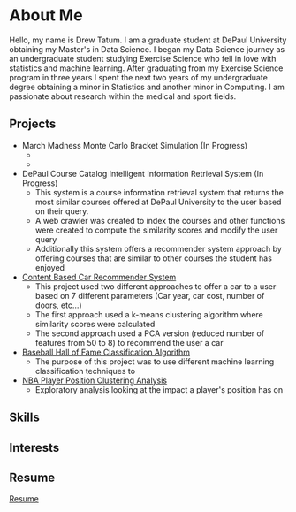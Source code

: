 # About Me

Hello, my name is Drew Tatum. I am a graduate student at DePaul University obtaining 
my Master's in Data Science. I began my Data Science journey as an undergraduate student
studying Exercise Science who fell in love with statistics and machine learning. After 
graduating from my Exercise Science program in three years I spent the next two years 
of my undergraduate degree obtaining a minor in Statistics and another minor in 
Computing. I am passionate about research within the medical and sport fields. 

## Projects
<ul>
<li>March Madness Monte Carlo Bracket Simulation (In Progress)
<ul>
<li></li>
<li></li>
</ul>
</li>
<li>DePaul Course Catalog Intelligent Information Retrieval System (In Progress)
<ul>
<li>This system is a course information retrieval system that returns the most similar courses offered at DePaul University to the user based on their query.</li>
<li>A web crawler was created to index the courses and other functions were created to compute the similarity scores and modify the user query</li>
<li>Additionally this system offers a recommender system approach by offering courses that are similar to other courses the student has enjoyed</li>
</ul>
</li>
<li><a href="NEEDLINK">Content Based Car Recommender System</a>
<ul>
<li>This project used two different approaches to offer a car to a user based on 7 different parameters (Car year, car cost, number of doors, etc...)</li>
<li>The first approach used a k-means clustering algorithm where similarity scores were calculated</li>
<li>The second approach used a PCA version (reduced number of features from 50 to 8) to recommend the user a car</li>
</ul>
</li>
<li><a href="nothingyet">Baseball Hall of Fame Classification Algorithm</a>
<ul>
<li>The purpose of this project was to use different machine learning classification techniques  to</li>
</ul>
</li>
<li><a href="needtoupdate">NBA Player Position Clustering Analysis</a>
<ul>
<li>Exploratory analysis looking at the impact a player's position has on</li>
</ul>
</li>
</ul> 

## Skills

## Interests

## Resume 
<a href="NOTHINGYET">Resume</a>
